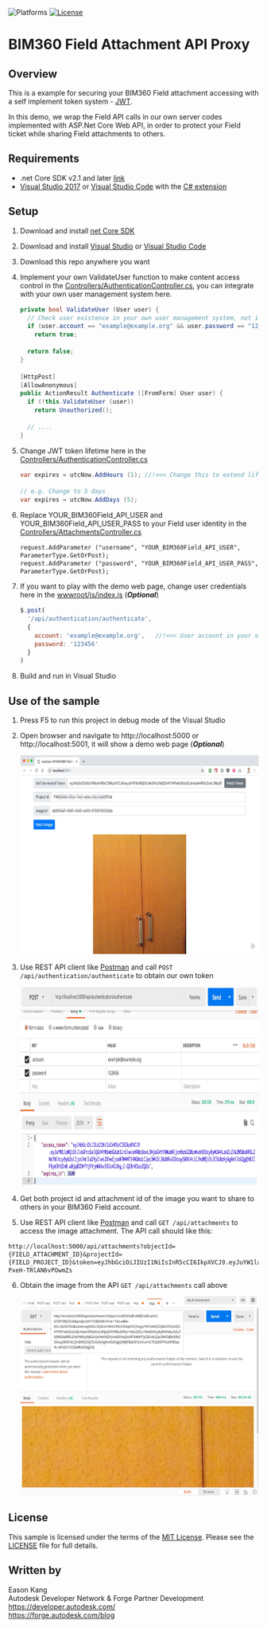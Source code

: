 ![Platforms](https://img.shields.io/badge/platform-windows%20%7C%20osx%20%7C%20linux-lightgray.svg)
[![License](http://img.shields.io/:license-mit-blue.svg)](http://opensource.org/licenses/MIT)

# BIM360 Field Attachment API Proxy

## Overview

This is a example for securing your BIM360 Field attachment accessing with a self implement  token system - [JWT](https://jwt.io/).

In this demo, we wrap the Field API calls in our own server codes implemented with ASP.Net Core Web API, in order to protect your Field ticket while sharing Field attachments to others.

## Requirements

* .net Core SDK v2.1 and later [link](https://www.microsoft.com/net/download)
* [Visual Studio 2017](https://visualstudio.microsoft.com/) or [Visual Studio Code](https://visualstudio.microsoft.com/) with the [C# extension](https://code.visualstudio.com/docs/languages/csharp)

<a name="setup"></a>

## Setup

1. Download and install [net Core SDK](https://www.microsoft.com/net/download)

2. Download and install [Visual Studio](https://visualstudio.microsoft.com/) or [Visual Studio Code](https://visualstudio.microsoft.com/)

3. Download this repo anywhere you want

4. Implement your own ValidateUser function to make content access control in the [Controllers/AuthenticationController.cs](Controllers/AuthenticationController.cs), you can integrate with your own user management system here.

    ```csharp
    private bool ValidateUser (User user) {
      // Check user existence in your own user management system, not in BIM360 Field
      if (user.account == "example@example.org" && user.password == "123456")
        return true;

      return false;
    }

    [HttpPost]
    [AllowAnonymous]
    public ActionResult Authenticate ([FromForm] User user) {
      if (!this.ValidateUser (user))
        return Unauthorized();

      // ....
    }
    ```
5. Change JWT token lifetime here in the [Controllers/AuthenticationController.cs](Controllers/AuthenticationController.cs)

    ```csharp
    var expires = utcNow.AddHours (1); //!<<< Change this to extend lifetime of the self maintained token

    // e.g. Change to 5 days
    var expires = utcNow.AddDays (5);
    ```

6. Replace YOUR_BIM360Field_API_USER and YOUR_BIM360Field_API_USER_PASS to your Field user identity in the [Controllers/AttachmentsController.cs](Controllers/AttachmentsController.cs)

    ```Csharp
    request.AddParameter ("username", "YOUR_BIM360Field_API_USER", ParameterType.GetOrPost);
    request.AddParameter ("password", "YOUR_BIM360Field_API_USER_PASS", ParameterType.GetOrPost);
    ```

7. If you want to play with the demo web page, change user credentials here in the [wwwroot/js/index.js](wwwroot/js/index.js) (***Optional***)

    ```javascript
    $.post(
      '/api/authentication/authenticate',
      {
        account: 'example@example.org',   //!<<< User account in your own user management system, not in BIM360 Field
        password: '123456'
      }
    )
    ```

8. Build and run in Visual Studio

<a name="UseOfTheSample"></a>

## Use of the sample

1. Press F5 to run this project in debug mode of the Visual Studio

2. Open browser and navigate to http://localhost:5000 or http://localhost:5001, it will show a demo web page (***Optional***)

    <img src="wwwroot/img/Webpage.jpg" width="700" height="400">

3. Use REST API client like [Postman](https://www.getpostman.com/) and call `POST /api/authentication/authenticate` to obtain our own token

    <img src="wwwroot/img/FetchToken.jpg" width="700" height="400">

4. Get both project id and attachment id of the image you want to share to others in your BIM360 Field account.

5. Use REST API client like [Postman](https://www.getpostman.com/) and call `GET /api/attachments` to access the image attachment. The API call should like this:

```hyperlink
http://localhost:5000/api/attachments?objectId={FIELD_ATTACHMENT_ID}&projectId={FIELD_PROJECT_ID}&token=eyJhbGciOiJIUzI1NiIsInR5cCI6IkpXVCJ9.eyJuYW1laWQiOiJleGFtcGxlQGV4YW1wbGUub3JnIiwiaHR0cDovL3NjaGVtYXMubWljcm9zb2Z0LmNvbS93cy8yMDA4LzA2L2lkZW50aXR5L2NsYWltcy9yb2xlIjoiVmlld2VyIiwiZXhwIjoxNTM4MTE0NTI3LCJpc3MiOiJBdXRvZGVzay5BRE4iLCJhdWQiOiJCSU0zNjAgRmllbGQgQVBJIFByb3h5In0.B2cj22Cb438vachMkCh8gQQ3-PxeH-TRlAN6vPOwmZs
```

6. Obtain the image from the API `GET /api/attachments` call above

    <img src="wwwroot/img/Result.jpg" width="700" height="400">


## License

This sample is licensed under the terms of the [MIT License](http://opensource.org/licenses/MIT).
Please see the [LICENSE](LICENSE) file for full details.

## Written by

Eason Kang <br />
Autodesk Developer Network & Forge Partner Development<br />
https://developer.autodesk.com/ <br />
https://forge.autodesk.com/blog <br />